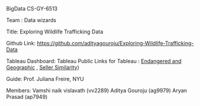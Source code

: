 BigData CS-GY-6513

Team : Data wizards

Title: Exploring Wildlife Trafficking Data

Github Link: https://github.com/adityagouroju/Exploring-Wildlife-Trafficking-Data

Tableau Dashboard: Tableau Public 
Links for Tableau : [Endangered and Geographic](https://tinyurl.com/vamshi309) , [Seller Similarity]([https://tinyurl.com/vamshi30]))

Guide: Prof. Juliana Freire, NYU

Members: Vamshi naik vislavath (vv2289) Aditya Gouroju (ag9979) Aryan Prasad (ap7949)
